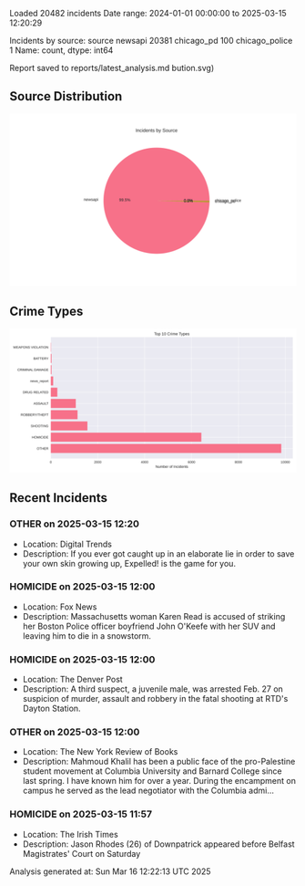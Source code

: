 
Loaded 20482 incidents
Date range: 2024-01-01 00:00:00 to 2025-03-15 12:20:29

Incidents by source:
source
newsapi           20381
chicago_pd          100
chicago_police        1
Name: count, dtype: int64

Report saved to reports/latest_analysis.md
bution.svg)

## Source Distribution
![Source Distribution](images/source_distribution.svg)

## Crime Types
![Crime Types](images/crime_types.svg)

## Recent Incidents

### OTHER on 2025-03-15 12:20
- Location: Digital Trends
- Description: If you ever got caught up in an elaborate lie in order to save your own skin growing up, Expelled! is the game for you.


### HOMICIDE on 2025-03-15 12:00
- Location: Fox News
- Description: Massachusetts woman Karen Read is accused of striking her Boston Police officer boyfriend John O'Keefe with her SUV and leaving him to die in a snowstorm.


### HOMICIDE on 2025-03-15 12:00
- Location: The Denver Post
- Description: A third suspect, a juvenile male, was arrested Feb. 27 on suspicion of murder, assault and robbery in the fatal shooting at RTD's Dayton Station.


### OTHER on 2025-03-15 12:00
- Location: The New York Review of Books
- Description: Mahmoud Khalil has been a public face of the pro-Palestine student movement at Columbia University and Barnard College since last spring. I have known him for over a year. During the encampment on campus he served as the lead negotiator with the Columbia admi…


### HOMICIDE on 2025-03-15 11:57
- Location: The Irish Times
- Description: Jason Rhodes (26) of Downpatrick appeared before Belfast Magistrates' Court on Saturday

Analysis generated at: Sun Mar 16 12:22:13 UTC 2025
